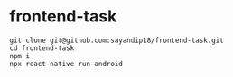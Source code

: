 # frontend-task

```
git clone git@github.com:sayandip18/frontend-task.git
cd frontend-task
npm i
npx react-native run-android
```

